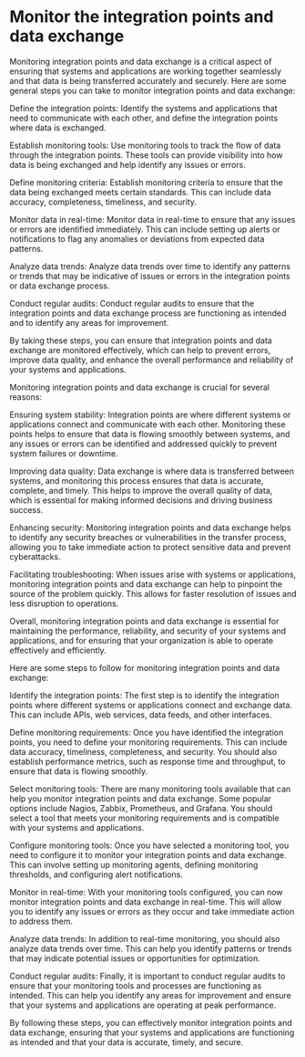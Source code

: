 # Monitor the integration points and data exchange

Monitoring integration points and data exchange is a critical aspect of ensuring that systems and applications are working together seamlessly and that data is being transferred accurately and securely. Here are some general steps you can take to monitor integration points and data exchange:

Define the integration points: Identify the systems and applications that need to communicate with each other, and define the integration points where data is exchanged.

Establish monitoring tools: Use monitoring tools to track the flow of data through the integration points. These tools can provide visibility into how data is being exchanged and help identify any issues or errors.

Define monitoring criteria: Establish monitoring criteria to ensure that the data being exchanged meets certain standards. This can include data accuracy, completeness, timeliness, and security.

Monitor data in real-time: Monitor data in real-time to ensure that any issues or errors are identified immediately. This can include setting up alerts or notifications to flag any anomalies or deviations from expected data patterns.

Analyze data trends: Analyze data trends over time to identify any patterns or trends that may be indicative of issues or errors in the integration points or data exchange process.

Conduct regular audits: Conduct regular audits to ensure that the integration points and data exchange process are functioning as intended and to identify any areas for improvement.

By taking these steps, you can ensure that integration points and data exchange are monitored effectively, which can help to prevent errors, improve data quality, and enhance the overall performance and reliability of your systems and applications.

Monitoring integration points and data exchange is crucial for several reasons:

Ensuring system stability: Integration points are where different systems or applications connect and communicate with each other. Monitoring these points helps to ensure that data is flowing smoothly between systems, and any issues or errors can be identified and addressed quickly to prevent system failures or downtime.

Improving data quality: Data exchange is where data is transferred between systems, and monitoring this process ensures that data is accurate, complete, and timely. This helps to improve the overall quality of data, which is essential for making informed decisions and driving business success.

Enhancing security: Monitoring integration points and data exchange helps to identify any security breaches or vulnerabilities in the transfer process, allowing you to take immediate action to protect sensitive data and prevent cyberattacks.

Facilitating troubleshooting: When issues arise with systems or applications, monitoring integration points and data exchange can help to pinpoint the source of the problem quickly. This allows for faster resolution of issues and less disruption to operations.

Overall, monitoring integration points and data exchange is essential for maintaining the performance, reliability, and security of your systems and applications, and for ensuring that your organization is able to operate effectively and efficiently.

Here are some steps to follow for monitoring integration points and data exchange:

Identify the integration points: The first step is to identify the integration points where different systems or applications connect and exchange data. This can include APIs, web services, data feeds, and other interfaces.

Define monitoring requirements: Once you have identified the integration points, you need to define your monitoring requirements. This can include data accuracy, timeliness, completeness, and security. You should also establish performance metrics, such as response time and throughput, to ensure that data is flowing smoothly.

Select monitoring tools: There are many monitoring tools available that can help you monitor integration points and data exchange. Some popular options include Nagios, Zabbix, Prometheus, and Grafana. You should select a tool that meets your monitoring requirements and is compatible with your systems and applications.

Configure monitoring tools: Once you have selected a monitoring tool, you need to configure it to monitor your integration points and data exchange. This can involve setting up monitoring agents, defining monitoring thresholds, and configuring alert notifications.

Monitor in real-time: With your monitoring tools configured, you can now monitor integration points and data exchange in real-time. This will allow you to identify any issues or errors as they occur and take immediate action to address them.

Analyze data trends: In addition to real-time monitoring, you should also analyze data trends over time. This can help you identify patterns or trends that may indicate potential issues or opportunities for optimization.

Conduct regular audits: Finally, it is important to conduct regular audits to ensure that your monitoring tools and processes are functioning as intended. This can help you identify any areas for improvement and ensure that your systems and applications are operating at peak performance.

By following these steps, you can effectively monitor integration points and data exchange, ensuring that your systems and applications are functioning as intended and that your data is accurate, timely, and secure.
